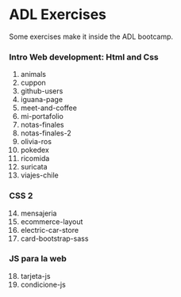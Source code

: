 # ADL Exercises

Some exercises make it inside the ADL bootcamp.

### Intro Web development: Html and Css

1.  animals
2.  cuppon
3.  github-users
4.  iguana-page
5.  meet-and-coffee
6.  mi-portafolio
7.  notas-finales
8.  notas-finales-2
9.  olivia-ros
10. pokedex
11. ricomida
12. suricata
13. viajes-chile

### CSS 2

14. mensajeria
15. ecommerce-layout
16. electric-car-store
17. card-bootstrap-sass

### JS para la web

18. tarjeta-js
19. condicione-js
